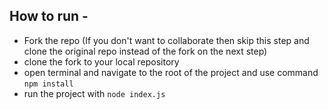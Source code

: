 ## How to run -

- Fork the repo (If you don't want to collaborate then skip this step and clone the original repo instead of the fork on the next step)
- clone the fork to your local repository
- open terminal and navigate to the root of the project and use command `npm install`
- run the project with `node index.js`
